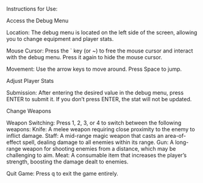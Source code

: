 Instructions for Use:

Access the Debug Menu

Location: The debug menu is located on the left side of the screen, allowing you to change equipment and player stats.

Mouse Cursor: Press the ` key (or ~) to free the mouse cursor and interact with the debug menu. Press it again to hide the mouse cursor.

Movement: Use the arrow keys to move around. Press Space to jump.

Adjust Player Stats

Submission: After entering the desired value in the debug menu, press ENTER to submit it. If you don’t press ENTER, the stat will not be updated.

Change Weapons

Weapon Switching: Press 1, 2, 3, or 4 to switch between the following weapons:
Knife: A melee weapon requiring close proximity to the enemy to inflict damage.
Staff: A mid-range magic weapon that casts an area-of-effect spell, dealing damage to all enemies within its range.
Gun: A long-range weapon for shooting enemies from a distance, which may be challenging to aim.
Meat: A consumable item that increases the player’s strength, boosting the damage dealt to enemies.


Quit Game: Press q to exit the game entirely.
